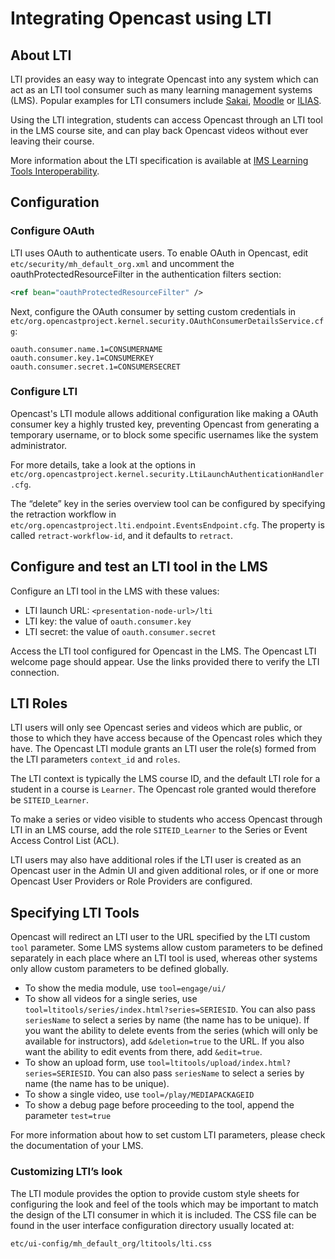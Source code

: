 Integrating Opencast using LTI
==============================


About LTI
---------

LTI provides an easy way to integrate Opencast into any system which can act as an LTI tool consumer such as many
learning management systems (LMS). Popular examples for LTI consumers include [Sakai](https://sakailms.org),
[Moodle](https://moodle.org) or [ILIAS](https://ilias.de).

Using the LTI integration, students can access Opencast through an LTI tool in the LMS course site, and can play back
Opencast videos without ever leaving their course.

More information about the LTI specification is available at
[IMS Learning Tools Interoperability](https://imsglobal.org/activity/learning-tools-interoperability).


Configuration
-------------


### Configure OAuth

LTI uses OAuth to authenticate users. To enable OAuth in Opencast, edit `etc/security/mh_default_org.xml` and uncomment
the oauthProtectedResourceFilter in the authentication filters section:

```xml
<ref bean="oauthProtectedResourceFilter" />
```

Next, configure the OAuth consumer by setting custom credentials in
`etc/org.opencastproject.kernel.security.OAuthConsumerDetailsService.cfg`:

```properties
oauth.consumer.name.1=CONSUMERNAME
oauth.consumer.key.1=CONSUMERKEY
oauth.consumer.secret.1=CONSUMERSECRET
```


### Configure LTI

Opencast's LTI module allows additional configuration like making a OAuth consumer key a highly trusted key, preventing
Opencast from generating a temporary username, or to block some specific usernames like the system administrator.

For more details, take a look at the options in
`etc/org.opencastproject.kernel.security.LtiLaunchAuthenticationHandler.cfg`.


The “delete” key in the series overview tool can be configured by specifying the retraction workflow in
`etc/org.opencastproject.lti.endpoint.EventsEndpoint.cfg`. The property is called `retract-workflow-id`, and it defaults
to `retract`.

Configure and test an LTI tool in the LMS
-----------------------------------------

Configure an LTI tool in the LMS with these values:

- LTI launch URL: `<presentation-node-url>/lti`
- LTI key: the value of `oauth.consumer.key`
- LTI secret: the value of `oauth.consumer.secret`

Access the LTI tool configured for Opencast in the LMS. The Opencast LTI welcome page should appear. Use the links
provided there to verify the LTI connection.


LTI Roles
---------

LTI users will only see Opencast series and videos which are public, or those to which they have access
because of the Opencast roles which they have. The Opencast LTI module grants an LTI user the role(s) formed
from the LTI parameters `context_id` and `roles`.

The LTI context is typically the LMS course ID, and the default LTI role for a student in a course is `Learner`.
The Opencast role granted would therefore be `SITEID_Learner`.

To make a series or video visible to students who access Opencast through LTI in an LMS course,
add the role `SITEID_Learner` to the Series or Event Access Control List (ACL).

LTI users may also have additional roles if the LTI user is created as an Opencast user in the Admin UI and
given additional roles, or if one or more Opencast User Providers or Role Providers are configured.


Specifying LTI Tools
--------------------

Opencast will redirect an LTI user to the URL specified by the LTI custom `tool` parameter. Some LMS systems allow
custom parameters to be defined separately in each place where an LTI tool is used, whereas other systems only allow
custom parameters to be defined globally.

- To show the media module, use `tool=engage/ui/`
- To show all videos for a single series, use `tool=ltitools/series/index.html?series=SERIESID`. You can also pass
  `seriesName` to select a series by name (the name has to be unique). If you want the ability to delete events
  from the series (which will only be available for instructors), add `&deletion=true` to the URL. If you also want
  the ability to edit events from there, add `&edit=true`.
- To show an upload form, use `tool=ltitools/upload/index.html?series=SERIESID`. You can also pass
  `seriesName` to select a series by name (the name has to be unique).
- To show a single video, use `tool=/play/MEDIAPACKAGEID`
- To show a debug page before proceeding to the tool, append the parameter `test=true`

For more information about how to set custom LTI parameters, please check the documentation of your LMS.


### Customizing LTI’s look

The LTI module provides the option to provide custom style sheets for configuring the look and feel of the
tools which may be important to match the design of the LTI consumer in which it is included. The CSS file can be found
in the user interface configuration directory usually located at:

    etc/ui-config/mh_default_org/ltitools/lti.css
